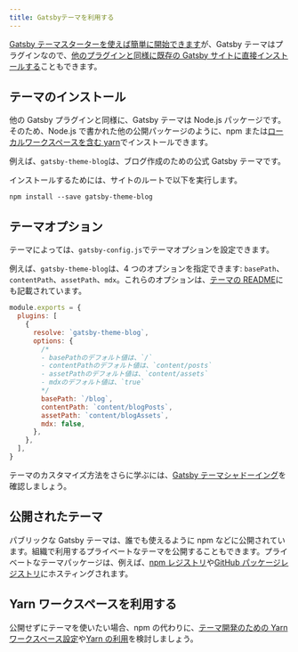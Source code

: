 ```yaml
---
title: Gatsbyテーマを利用する
---
```


[Gatsby テーマスターターを使えば簡単に開始できます](/docs/themes/getting-started/)が、Gatsby テーマはプラグインなので、[他のプラグインと同様に既存の Gatsby サイトに直接インストールする](/docs/using-a-plugin-in-your-site/)こともできます。

## テーマのインストール

他の Gatsby プラグインと同様に、Gatsby テーマは Node.js パッケージです。そのため、Node.js で書かれた他の公開パッケージのように、npm または[ローカルワークスペースを含む yarn](#Yarn-ワークスペースを利用する)でインストールできます。

例えば、`gatsby-theme-blog`は、ブログ作成のための公式 Gatsby テーマです。

インストールするためには、サイトのルートで以下を実行します。

```shell
npm install --save gatsby-theme-blog
```

## テーマオプション

テーマによっては、`gatsby-config.js`でテーマオプションを設定できます。

例えば、`gatsby-theme-blog`は、4 つのオプションを指定できます: `basePath`、`contentPath`、`assetPath`、`mdx`。これらのオプションは、[テーマの README](/packages/gatsby-theme-blog/)にも記載されています。

```javascript:title=gatsby-config.js
module.exports = {
  plugins: [
    {
      resolve: `gatsby-theme-blog`,
      options: {
        /*
        - basePathのデフォルト値は、`/`
        - contentPathのデフォルト値は、`content/posts`
        - assetPathのデフォルト値は、`content/assets`
        - mdxのデフォルト値は、`true`
        */
        basePath: `/blog`,
        contentPath: `content/blogPosts`,
        assetPath: `content/blogAssets`,
        mdx: false,
      },
    },
  ],
}
```

テーマのカスタマイズ方法をさらに学ぶには、[Gatsby テーマシャドーイング](/docs/themes/shadowing/)を確認しましょう。

## 公開されたテーマ

パブリックな Gatsby テーマは、誰でも使えるように npm などに公開されています。組織で利用するプライベートなテーマを公開することもできます。プライベートなテーマパッケージは、例えば、[npm レジストリ](https://docs.npmjs.com/about-private-packages)や[GitHub パッケージレジストリ](https://help.github.com/en/github/managing-packages-with-github-package-registry/about-github-package-registry)にホスティングされます。

## Yarn ワークスペースを利用する

公開せずにテーマを使いたい場合、npm の代わりに、[テーマ開発のための Yarn ワークスペース設定](/blog/2019-05-22-setting-up-yarn-workspaces-for-theme-development/)や[Yarn の利用](/docs/gatsby-cli/#how-to-change-your-default-package-manager-for-your-next-project)を検討しましょう。

